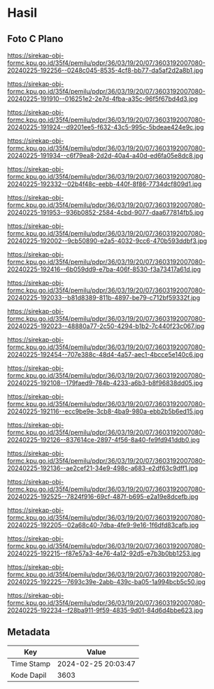 # Hasil

## Foto C Plano

https://sirekap-obj-formc.kpu.go.id/35f4/pemilu/pdpr/36/03/19/20/07/3603192007080-20240225-192256--0248c045-8535-4cf8-bb77-da5af2d2a8b1.jpg

https://sirekap-obj-formc.kpu.go.id/35f4/pemilu/pdpr/36/03/19/20/07/3603192007080-20240225-191910--016251e2-2e7d-4fba-a35c-96f5f67bd4d3.jpg

https://sirekap-obj-formc.kpu.go.id/35f4/pemilu/pdpr/36/03/19/20/07/3603192007080-20240225-191924--d9201ee5-f632-43c5-995c-5bdeae424e9c.jpg

https://sirekap-obj-formc.kpu.go.id/35f4/pemilu/pdpr/36/03/19/20/07/3603192007080-20240225-191934--c6f79ea8-2d2d-40a4-a40d-ed6fa05e8dc8.jpg

https://sirekap-obj-formc.kpu.go.id/35f4/pemilu/pdpr/36/03/19/20/07/3603192007080-20240225-192332--02b4f48c-eebb-440f-8f86-7734dcf809d1.jpg

https://sirekap-obj-formc.kpu.go.id/35f4/pemilu/pdpr/36/03/19/20/07/3603192007080-20240225-191953--936b0852-2584-4cbd-9077-daa677814fb5.jpg

https://sirekap-obj-formc.kpu.go.id/35f4/pemilu/pdpr/36/03/19/20/07/3603192007080-20240225-192002--9cb50890-e2a5-4032-9cc6-470b593ddbf3.jpg

https://sirekap-obj-formc.kpu.go.id/35f4/pemilu/pdpr/36/03/19/20/07/3603192007080-20240225-192416--6b059dd9-e7ba-406f-8530-f3a73417a61d.jpg

https://sirekap-obj-formc.kpu.go.id/35f4/pemilu/pdpr/36/03/19/20/07/3603192007080-20240225-192033--b81d8389-811b-4897-be79-c712bf59332f.jpg

https://sirekap-obj-formc.kpu.go.id/35f4/pemilu/pdpr/36/03/19/20/07/3603192007080-20240225-192023--48880a77-2c50-4294-b1b2-7c440f23c067.jpg

https://sirekap-obj-formc.kpu.go.id/35f4/pemilu/pdpr/36/03/19/20/07/3603192007080-20240225-192454--707e388c-48d4-4a57-aec1-4bcce5e140c6.jpg

https://sirekap-obj-formc.kpu.go.id/35f4/pemilu/pdpr/36/03/19/20/07/3603192007080-20240225-192108--179faed9-784b-4233-a6b3-b8f96838dd05.jpg

https://sirekap-obj-formc.kpu.go.id/35f4/pemilu/pdpr/36/03/19/20/07/3603192007080-20240225-192116--ecc9be9e-3cb8-4ba9-980a-ebb2b5b6ed15.jpg

https://sirekap-obj-formc.kpu.go.id/35f4/pemilu/pdpr/36/03/19/20/07/3603192007080-20240225-192126--837614ce-2897-4f56-8a40-fe9fd941ddb0.jpg

https://sirekap-obj-formc.kpu.go.id/35f4/pemilu/pdpr/36/03/19/20/07/3603192007080-20240225-192136--ae2cef21-34e9-498c-a683-e2df63c9dff1.jpg

https://sirekap-obj-formc.kpu.go.id/35f4/pemilu/pdpr/36/03/19/20/07/3603192007080-20240225-192525--7824f916-69cf-487f-b695-e2a19e8dcefb.jpg

https://sirekap-obj-formc.kpu.go.id/35f4/pemilu/pdpr/36/03/19/20/07/3603192007080-20240225-192205--02a68c40-7dba-4fe9-9e16-1f6dfd83cafb.jpg

https://sirekap-obj-formc.kpu.go.id/35f4/pemilu/pdpr/36/03/19/20/07/3603192007080-20240225-192215--f87e57a3-4e76-4a12-92d5-e7b3b0bb1253.jpg

https://sirekap-obj-formc.kpu.go.id/35f4/pemilu/pdpr/36/03/19/20/07/3603192007080-20240225-192225--7693c39e-2abb-439c-ba05-1a994bcb5c50.jpg

https://sirekap-obj-formc.kpu.go.id/35f4/pemilu/pdpr/36/03/19/20/07/3603192007080-20240225-192234--f28ba911-9f59-4835-9d01-84d6d4bbe623.jpg


## Metadata

| Key        | Value               |
| ---------- | ------------------- |
| Time Stamp | 2024-02-25 20:03:47 |
| Kode Dapil | 3603                |



